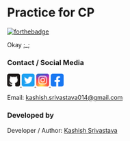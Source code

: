 # Practice for CP 

[![forthebadge](https://forthebadge.com/images/badges/built-with-love.svg)](https://forthebadge.com)

Okay ;_;

### Contact / Social Media

<a href = "https://www.github.com/cannibalcheeseburger/">
    <img src = "https://raw.githubusercontent.com/edent/SuperTinyIcons/master/images/svg/github.svg"  width="30" height="30">
</a>
 
<a href = "https://www.twitter.com/cannibalcheese/">
    <img src = "https://raw.githubusercontent.com/edent/SuperTinyIcons/master/images/svg/twitter.svg"  width="30" height="30">
</a>

<a href = "https://www.instagram.com/cannibalcheeseburger/">
    <img src = "https://raw.githubusercontent.com/edent/SuperTinyIcons/master/images/svg/instagram.svg"  width="30" height="30">
</a>

<a href = "https://www.facebook.com/kashish.srivastava.351/">
    <img src = "https://raw.githubusercontent.com/edent/SuperTinyIcons/master/images/svg/facebook.svg"  width="30" height="30">
</a>

Email: kashish.srivastava014@gmail.com
### Developed by

Developer / Author: [Kashish Srivastava](https://github.com/cannibalcheeseburger/)


